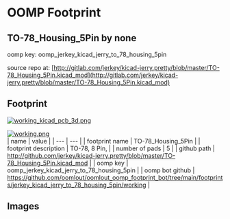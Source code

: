 # OOMP Footprint  
## TO-78_Housing_5Pin  by none  
  
oomp key: oomp_jerkey_kicad_jerry_to_78_housing_5pin  
  
source repo at: [http://gitlab.com/jerkey/kicad-jerry.pretty/blob/master/TO-78_Housing_5Pin.kicad_mod](http://gitlab.com/jerkey/kicad-jerry.pretty/blob/master/TO-78_Housing_5Pin.kicad_mod)  
## Footprint  
  
[![working_kicad_pcb_3d.png](working_kicad_pcb_3d_600.png)](working_kicad_pcb_3d.png)  
  
[![working.png](working_600.png)](working.png)  
| name | value | 
| --- | --- | 
| footprint name | TO-78_Housing_5Pin | 
| footprint description | TO-78, 8 Pin, | 
| number of pads | 5 | 
| github path | http://github.com/jerkey/kicad-jerry.pretty/blob/master/TO-78_Housing_5Pin.kicad_mod | 
| oomp key | oomp_jerkey_kicad_jerry_to_78_housing_5pin | 
| oomp bot github | https://github.com/oomlout/oomlout_oomp_footprint_bot/tree/main/footprints/jerkey_kicad_jerry_to_78_housing_5pin/working | 
## Images  

